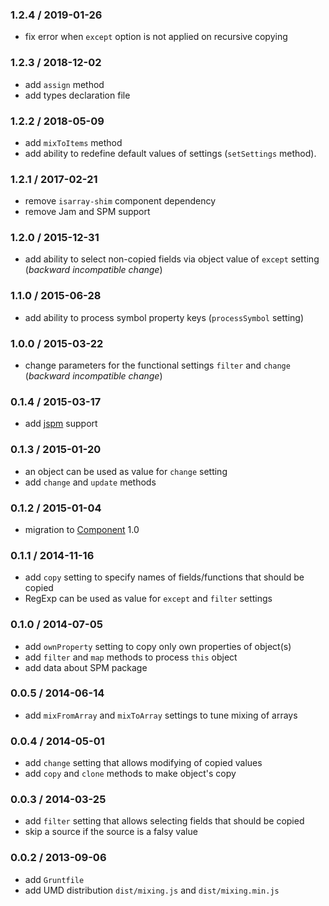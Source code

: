 ### 1.2.4 / 2019-01-26

* fix error when `except` option is not applied on recursive copying

### 1.2.3 / 2018-12-02

* add `assign` method
* add types declaration file

### 1.2.2 / 2018-05-09

* add `mixToItems` method
* add ability to redefine default values of settings (`setSettings` method).

### 1.2.1 / 2017-02-21

* remove `isarray-shim` component dependency
* remove Jam and SPM support

### 1.2.0 / 2015-12-31

* add ability to select non-copied fields via object value of `except` setting (_backward incompatible change_)

### 1.1.0 / 2015-06-28

* add ability to process symbol property keys (`processSymbol` setting)

### 1.0.0 / 2015-03-22

* change parameters for the functional settings `filter` and `change` (_backward incompatible change_)

### 0.1.4 / 2015-03-17

* add [jspm](https://jspm.io) support

### 0.1.3 / 2015-01-20

* an object can be used as value for `change` setting
* add `change` and `update` methods

### 0.1.2 / 2015-01-04

* migration to [Component](https://github.com/componentjs/component) 1.0

### 0.1.1 / 2014-11-16

* add `copy` setting to specify names of fields/functions that should be copied
* RegExp can be used as value for `except` and `filter` settings

### 0.1.0 / 2014-07-05

* add `ownProperty` setting to copy only own properties of object(s)
* add `filter` and `map` methods to process `this` object
* add data about SPM package

### 0.0.5 / 2014-06-14

* add `mixFromArray` and `mixToArray` settings to tune mixing of arrays

### 0.0.4 / 2014-05-01

* add `change` setting that allows modifying of copied values
* add `copy` and `clone` methods to make object's copy

### 0.0.3 / 2014-03-25

* add `filter` setting that allows selecting fields that should be copied
* skip a source if the source is a falsy value

### 0.0.2 / 2013-09-06

* add `Gruntfile`
* add UMD distribution `dist/mixing.js` and  `dist/mixing.min.js`
